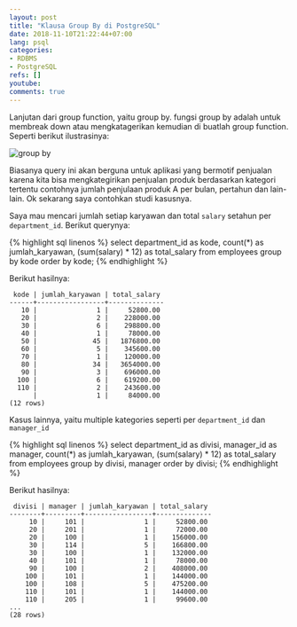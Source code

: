 ```yaml
---
layout: post
title: "Klausa Group By di PostgreSQL"
date: 2018-11-10T21:22:44+07:00
lang: psql
categories:
- RDBMS
- PostgreSQL
refs: []
youtube: 
comments: true
---
```


Lanjutan dari group function, yaitu group by. fungsi group by adalah untuk membreak down atau mengkatagerikan kemudian di buatlah group function. Seperti berikut ilustrasinya:

![group by]({{site.baseurl}}/resources/posts/psql-group-by/konsep-group-by.png)

Biasanya query ini akan berguna untuk aplikasi yang bermotif penjualan karena kita bisa mengkategirikan penjualan produk berdasarkan kategori tertentu contohnya jumlah penjulaan produk A per bulan, pertahun dan lain-lain. Ok sekarang saya contohkan studi kasusnya. 

Saya mau mencari jumlah setiap karyawan dan total `salary` setahun per `department_id`. Berikut querynya:

{% highlight sql linenos %}
select 
    department_id as kode,
    count(*) as jumlah_karyawan,
    (sum(salary) * 12) as total_salary
from employees
group by kode
order by kode;
{% endhighlight %}

Berikut hasilnya:

```postgresql-console
 kode | jumlah_karyawan | total_salary 
------+-----------------+--------------
   10 |               1 |     52800.00
   20 |               2 |    228000.00
   30 |               6 |    298800.00
   40 |               1 |     78000.00
   50 |              45 |   1876800.00
   60 |               5 |    345600.00
   70 |               1 |    120000.00
   80 |              34 |   3654000.00
   90 |               3 |    696000.00
  100 |               6 |    619200.00
  110 |               2 |    243600.00
      |               1 |     84000.00
(12 rows)
```

Kasus lainnya, yaitu multiple kategories seperti per `department_id` dan `manager_id`

{% highlight sql linenos %}
select 
    department_id as divisi,
    manager_id as manager,
    count(*) as jumlah_karyawan,
    (sum(salary) * 12) as total_salary
from employees
group by divisi, manager
order by divisi;
{% endhighlight %}

Berikut hasilnya:

```postgresql-console
 divisi | manager | jumlah_karyawan | total_salary 
--------+---------+-----------------+--------------
     10 |     101 |               1 |     52800.00
     20 |     201 |               1 |     72000.00
     20 |     100 |               1 |    156000.00
     30 |     114 |               5 |    166800.00
     30 |     100 |               1 |    132000.00
     40 |     101 |               1 |     78000.00
     90 |     100 |               2 |    408000.00
    100 |     101 |               1 |    144000.00
    100 |     108 |               5 |    475200.00
    110 |     101 |               1 |    144000.00
    110 |     205 |               1 |     99600.00
...
(28 rows)
```